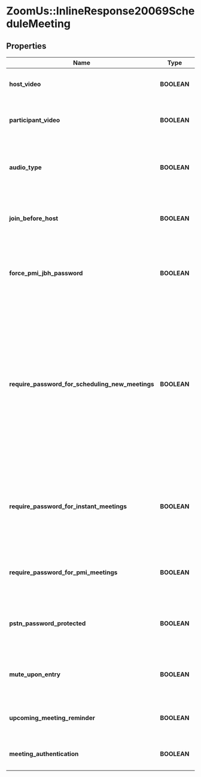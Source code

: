 # ZoomUs::InlineResponse20069ScheduleMeeting

## Properties
Name | Type | Description | Notes
------------ | ------------- | ------------- | -------------
**host_video** | **BOOLEAN** | Start meetings with host video on. | [optional] 
**participant_video** | **BOOLEAN** | Start meetings with participant video on. | [optional] 
**audio_type** | **BOOLEAN** | Determine how participants can join the audio portion of the meeting. | [optional] 
**join_before_host** | **BOOLEAN** | Allow participants to join the meeting before the host arrives | [optional] 
**force_pmi_jbh_password** | **BOOLEAN** | If join before host option is enabled for a personal meeting, then enforce password requirement. | [optional] 
**require_password_for_scheduling_new_meetings** | **BOOLEAN** | This setting applies for regular meetings that do not use PMI. If enabled, a password will be generated while a host schedules a new meeting and participants will be required to enter the password before they can join the meeting. | [optional] 
**require_password_for_instant_meetings** | **BOOLEAN** | Require password for instant meetings. If you use PMI for your instant meetings, this option will be disabled. | [optional] 
**require_password_for_pmi_meetings** | **BOOLEAN** | Require participants to enter password for PMI meetings. | [optional] 
**pstn_password_protected** | **BOOLEAN** | Generate and send new passwords for newly scheduled or edited meetings. | [optional] 
**mute_upon_entry** | **BOOLEAN** | Automatically mute all participants when they join the meeting. | [optional] 
**upcoming_meeting_reminder** | **BOOLEAN** | Receive desktop notification for upcoming meetings. | [optional] 
**meeting_authentication** | **BOOLEAN** | Only authenticated users can join meetings | [optional] 


